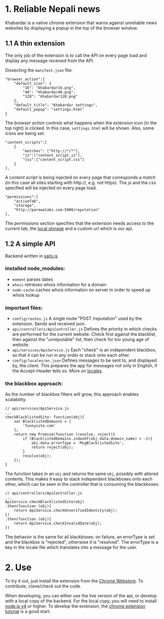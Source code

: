 # 1. Reliable Nepali news
Khabardar is a native chrome extension that warns against unreliable news websites by displaying a popup in the top of the browser window.

## 1.1 A thin extension
The only job of the extension is to call the API on every page load and display any message received from the API.

Dissecting the `manifest.json` file:

	"browser_action":{
		"default_icon": {
			"16": "khabardar16.png",
			"48": "khabardar48.png",
			"128": "khabardar128.png"
		},
		"default_title": "Khabardar settings",
		"default_popup": "settings.html"
	}

The *browser action* controls what happens when the extension icon (in the top right) is clicked. In this case, `settings.html` will be shown. Also, some icons are being set.

	"content_scripts":[
		{
			"matches": ["http://*/*"],
			"js":["content_script.js"],
			"css":["content_script.css"]
		}
	],

A *content script* is being injected on every page that corresponds a *match* (in this case all sites starting with http://, e.g. not https). The *js* and the *css* specified will be injected on every page load.

	"permissions":[
		"activeTab",
		"storage",
		"http://parewalabs.com:5000/reputation"
	],

The *permissions* section specifies that the extension needs access to the current tab, the [local storage](https://developer.chrome.com/extensions/storage) and a custom url which is our api.

## 1.2 A simple API
Backend written in [sails.js](http://sailsjs.org/)

### installed node_modules:

* `moment` parses dates
* `whois` retrieves whois information for a domain
* `node-cache` caches whois information on server in order to speed up whois lookup

### important files:

* `config/routes.js` A single route "POST /reputation" used by the extension. Sends and received json.
* `api/controllers/ApiController.js` Defines the priority in which checks are performed for the current website. Check first against the blacklist, then against the "unreputable" list, then check for too young age of website.
* `api/services/ApiService.js` Each "check" is an independent blackbox, so that it can be run in any order or stack onto each other.
* `config/locales/en.json` Defines messages to be sent to, and displayed by, the client. This prepares the app for messages not only in English, if the Accept-Header tells so. More on [locales](http://sailsjs.org/documentation/concepts/internationalization/locales).

### the blackbox approach:
As the number of blackbox filters will grow, this approach enables scalability.

	// api/services/ApiService.js
	...
	checkBlacklistedSite: function(obj){
		var BlacklistedDomains = [
			'funnysite.com'
		];
		return new Promise(function (resolve, reject){
			if (BlacklistedDomains.indexOf(obj.data.domain_name) > -1){
				obj.data.errorType = 'MsgBlacklistedSite';
				return reject(obj);
			}
			resolve(obj);
		});
	}

The function takes in an `obj` and returns the same `obj`, possibly with altered contents. This makes it easy to stack independent blackboxes onto each other, which can be seen in the controller that is consuming the blackboxes:

	// api/controllers/ApiController.js
	...
	ApiService.checkBlacklistedSite(obj)
	.then(function (obj){
		return ApiService.checkUnverifiedIdentity(obj);
	})
	.then(function (obj){
		return ApiService.checkInvalidDate(obj);
	})


The behavior is the same for all blackboxes: on failure, an errorType is set and the blackbox is "rejected", otherwise it is "resolved". The errorType is a key in the locale file which translates into a message for the user.

# 2. Use
To try it out, just install the extension from the [Chrome Webstore](https://chrome.google.com/webstore/detail/khabardar/gkjfjhoggjmlbdocpfgfbpaifmdegjim). To contribute, clone/check out the code.

When developing, you can either use the live version of the api, or develop with a local copy of the backend. For the local copy, you will need to install [node.js v4](https://nodejs.org/en/download/package-manager/) or higher. To develop the extension, the [chrome extension tutorial](https://developer.chrome.com/extensions) is a good start.